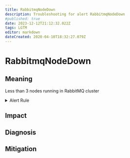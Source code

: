 ```yaml
---
title: RabbitmqNodeDown
description: Troubleshooting for alert RabbitmqNodeDown
#published: true
date: 2023-12-12T21:12:32.022Z
tags: LGTM
editor: markdown
dateCreated: 2020-04-10T18:32:27.079Z
---
```


# RabbitmqNodeDown

## Meaning
[//]: # "Short paragraph that explains what the alert means"
Less than 3 nodes running in RabbitMQ cluster

<details>
  <summary>Alert Rule</summary>

  ```yaml
alert: RabbitmqNodeDown
expr: sum(rabbitmq_build_info) < 3
for: 0m
labels:
    severity: critical
annotations:
    summary: RabbitMQ node down (instance {{ $labels.instance }})
    description: |-
        Less than 3 nodes running in RabbitMQ cluster
          VALUE = {{ $value }}
          LABELS = {{ $labels }}
    runbook: https://github.com/srerun/prometheus-alerts/content/runbooks/RabbitmqNodeDown

  ```
</details>


## Impact
[//]: # "What could / will happen if the alert is not addressed"



## Diagnosis
[//]: # "Steps to take to identify the cause of the problem"



## Mitigation
[//]: # "The steps necessary to resolve the alert"
